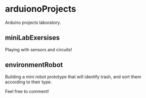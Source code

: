 # arduionoProjects
Arduino projects laboratory.

## miniLabExersises
Playing with sensors and circuits!

## environmentRobot
Building a mini robot prototype that will identify trash, and sort them according to their type.

<div> Feel free to comment! </div>
